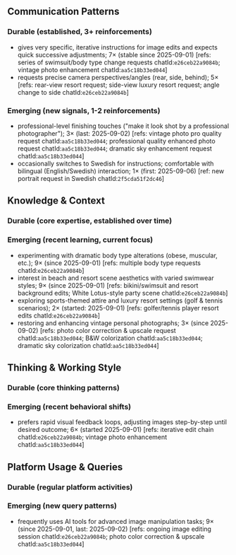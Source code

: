 ## Communication Patterns
### Durable (established, 3+ reinforcements)
- gives very specific, iterative instructions for image edits and expects quick successive adjustments; 7× (stable since 2025-09-01) [refs: series of swimsuit/body type change requests chatId:`e26ceb22a9084b`; vintage photo enhancement chatId:`aa5c18b33ed044`]
- requests precise camera perspectives/angles (rear, side, behind); 5× [refs: rear-view resort request; side-view luxury resort request; angle change to side chatId:`e26ceb22a9084b`]

### Emerging (new signals, 1-2 reinforcements)
- professional-level finishing touches ("make it look shot by a professional photographer"); 3× (last: 2025-09-02) [refs: vintage photo pro quality request chatId:`aa5c18b33ed044`; professional quality enhanced photo request chatId:`aa5c18b33ed044`; dramatic sky enhancement request chatId:`aa5c18b33ed044`]
- occasionally switches to Swedish for instructions; comfortable with bilingual (English/Swedish) interaction; 1× (first: 2025-09-06) [ref: new portrait request in Swedish chatId:`2f5cda51f2dc46`]

## Knowledge & Context
### Durable (core expertise, established over time)

### Emerging (recent learning, current focus)
- experimenting with dramatic body type alterations (obese, muscular, etc.); 9× (since 2025-09-01) [refs: multiple body type requests chatId:`e26ceb22a9084b`]
- interest in beach and resort scene aesthetics with varied swimwear styles; 9× (since 2025-09-01) [refs: bikini/swimsuit and resort background edits; White Lotus-style party scene chatId:`e26ceb22a9084b`]
- exploring sports-themed attire and luxury resort settings (golf & tennis scenarios); 2× (started: 2025-09-01) [refs: golfer/tennis player resort edits chatId:`e26ceb22a9084b`]
- restoring and enhancing vintage personal photographs; 3× (since 2025-09-02) [refs: photo color correction & upscale request chatId:`aa5c18b33ed044`; B&W colorization chatId:`aa5c18b33ed044`; dramatic sky colorization chatId:`aa5c18b33ed044`]

## Thinking & Working Style
### Durable (core thinking patterns)

### Emerging (recent behavioral shifts)
- prefers rapid visual feedback loops, adjusting images step-by-step until desired outcome; 6× (started 2025-09-01) [refs: iterative edit chain chatId:`e26ceb22a9084b`; vintage photo enhancement chatId:`aa5c18b33ed044`]

## Platform Usage & Queries
### Durable (regular platform activities)

### Emerging (new query patterns)
- frequently uses AI tools for advanced image manipulation tasks; 9× (since 2025-09-01, last: 2025-09-02) [refs: ongoing image editing session chatId:`e26ceb22a9084b`; photo color correction & upscale chatId:`aa5c18b33ed044`]